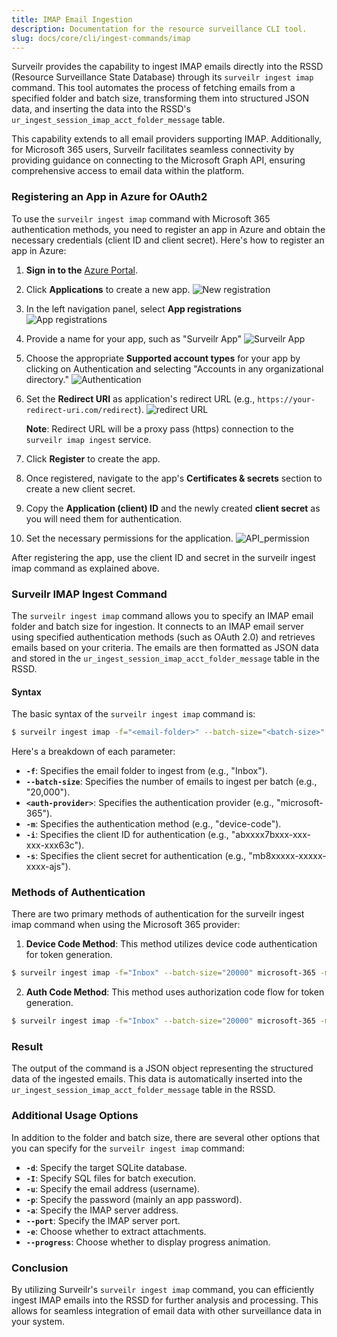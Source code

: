 ```yaml
---
title: IMAP Email Ingestion
description: Documentation for the resource surveillance CLI tool.
slug: docs/core/cli/ingest-commands/imap
---
```



Surveilr provides the capability to ingest IMAP emails directly into the RSSD (Resource Surveillance State Database) through its `surveilr ingest imap` command. This tool automates the process of fetching emails from a specified folder and batch size, transforming them into structured JSON data, and inserting the data into the RSSD's `ur_ingest_session_imap_acct_folder_message` table.

This capability extends to all email providers supporting IMAP. Additionally, for Microsoft 365 users, Surveilr facilitates seamless connectivity by providing guidance on connecting to the Microsoft Graph API, ensuring comprehensive access to email data within the platform.


### Registering an App in Azure for OAuth2
To use the `surveilr ingest imap` command with Microsoft 365 authentication methods, you need to register an app in Azure and obtain the necessary credentials (client ID and client secret). Here's how to register an app in Azure:

1. **Sign in to the** [Azure Portal](https://portal.azure.com/#home).

2. Click **Applications** to create a new app.
 ![New registration](../../../../../assets/images/content/docs/core/cli/ingest-commands/applications.avif) 

1. In the left navigation panel, select **App registrations**  
 ![App registrations](../../../../../assets/images/content/docs/core/cli/ingest-commands/app-registrations.avif)

1. Provide a name for your app, such as "Surveilr App" 
 ![Surveilr App](../../../../../assets/images/content/docs/core/cli/ingest-commands/surveilr-app.avif)

1. Choose the appropriate **Supported account types** for your app by clicking on Authentication and selecting "Accounts in any organizational directory." 
 ![Authentication](../../../../../assets/images/content/docs/core/cli/ingest-commands/authentication.avif)

1. Set the **Redirect URI** as application's redirect URL (e.g., `https://your-redirect-uri.com/redirect`). 
 ![redirect URL](../../../../../assets/images/content/docs/core/cli/ingest-commands/redirect-url.avif)


    **Note**: Redirect URL will be a proxy pass (https) connection to the `surveilr imap ingest` service.


7. Click **Register** to create the app.

8. Once registered, navigate to the app's **Certificates & secrets** section to create a new client secret.

9. Copy the **Application (client) ID** and the newly created **client secret** as you will need them for authentication.

10. Set the necessary permissions for the application.
 ![API_permission](../../../../../assets/images/content/docs/core/cli/ingest-commands/api-permission.avif)



After registering the app, use the client ID and secret in the surveilr ingest imap command as explained above.


### Surveilr IMAP Ingest Command
The `surveilr ingest imap` command allows you to specify an IMAP email folder and batch size for ingestion. It connects to an IMAP email server using specified authentication methods (such as OAuth 2.0) and retrieves emails based on your criteria. The emails are then formatted as JSON data and stored in the `ur_ingest_session_imap_acct_folder_message` table in the RSSD.

#### Syntax
The basic syntax of the `surveilr ingest imap` command is:


```bash
$ surveilr ingest imap -f="<email-folder>" --batch-size="<batch-size>" <auth-provider> -m <auth-method> -i="<client-id>" -s="<client-secret>"
```
Here's a breakdown of each parameter:

- **`-f`**: Specifies the email folder to ingest from (e.g., "Inbox").
- **`--batch-size`**: Specifies the number of emails to ingest per batch (e.g., "20,000").
- **`<auth-provider>`**: Specifies the authentication provider (e.g., "microsoft-365").
- **`-m`**: Specifies the authentication method (e.g., "device-code").
- **`-i`**: Specifies the client ID for authentication (e.g., "abxxxx7bxxx-xxx-xxx-xxx63c").
- **`-s`**: Specifies the client secret for authentication (e.g., "mb8xxxxx-xxxxx-xxxx-ajs").


### Methods of Authentication
There are two primary methods of authentication for the surveilr ingest imap command when using the Microsoft 365 provider:

1. **Device Code Method**: This method utilizes device code authentication for token generation.

```bash
$ surveilr ingest imap -f="Inbox" --batch-size="20000" microsoft-365 -m device-code -i="abxxxx7bxxx-xxx-xxx-xxx63c" -s="mb8xxxxx-xxxxx-xxxx-ajs"
```
2. **Auth Code Method**: This method uses authorization code flow for token generation.

```bash
$ surveilr ingest imap -f="Inbox" --batch-size="20000" microsoft-365 -m  auth-code -i="abxxxx7bxxx-xxx-xxx-xxx63c" -s="mb8xxxxx-xxxxx-xxxx-ajs" -a "https://your-redirect-uri.com"

```

### Result
The output of the command is a JSON object representing the structured data of the ingested emails. This data is automatically inserted into the `ur_ingest_session_imap_acct_folder_message` table in the RSSD.

### Additional Usage Options
In addition to the folder and batch size, there are several other options that you can specify for the `surveilr ingest imap` command:

- **`-d`**: Specify the target SQLite database.
- **`-I`**: Specify SQL files for batch execution.
- **`-u`**: Specify the email address (username).
- **`-p`**: Specify the password (mainly an app password).
- **`-a`**: Specify the IMAP server address.
- **`--port`**: Specify the IMAP server port.
- **`-e`**: Choose whether to extract attachments.
- **`--progress`**: Choose whether to display progress animation.



### Conclusion
By utilizing Surveilr's `surveilr ingest imap` command, you can efficiently ingest IMAP emails into the RSSD for further analysis and processing. This allows for seamless integration of email data with other surveillance data in your system.

